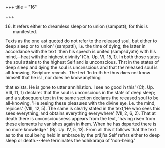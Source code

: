 +++
title = "16"

+++


16. It refers either to dreamless sleep or to union (sampatti); for this is manifested.

Texts as the one last quoted do not refer to the released soul, but either to deep sleep or to 'union' (sampatti), i.e. the time of dying; the latter in accordance with the text 'then his speech is united (sampadyate) with his mind,--heat with the highest divinity' (Cḥ. Up. VI, 15, 1). In both those states the soul attains to the highest Self and is unconscious. That in the states of deep sleep and dying the soul is unconscious and that the released soul is all-knowing, Scripture reveals. The text 'In truth he thus does not know himself that he is I, nor does he know anything

that exists. He is gone to utter annihilation. I see no good in this' (Cḥ. Up. VIII, 11, 1) declares that the soul is unconscious in the state of deep sleep; and a subsequent text in the same section declares the released soul to be all-knowing, 'He seeing these pleasures with the divine eye, i.e. the mind, rejoices' (VIII, 12, 5). The same is clearly stated in the text,'He who sees this sees everything, and obtains everything everywhere' (VII, 2, 6, 2). That at death there is unconsciousness appears from the text, 'having risen from these elements he vanishes again in them. When he has departed there is no more knowledge ' (Br̥. Up. IV, 5, 13). From all this it follows that the text as to the soul being held in embrace by the prājña Self refers either to deep sleep or death.--Here terminates the adhikaraṇa of 'non-being.'

